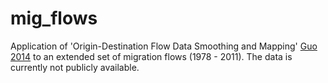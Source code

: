 # mig_flows

Application of 'Origin-Destination Flow Data Smoothing and Mapping' [Guo 2014](http://www.computer.org/csdl/trans/tg/preprint/06875983.pdf) to an extended set of migration flows (1978 - 2011).
The data is currently not publicly available.
